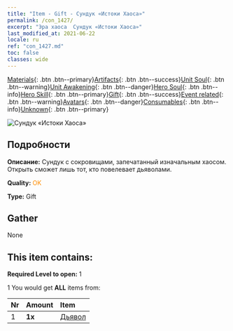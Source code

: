 ```yaml
---
title: "Item - Gift - Сундук «Истоки Хаоса»"
permalink: /con_1427/
excerpt: "Эра хаоса  Сундук «Истоки Хаоса»"
last_modified_at: 2021-06-22
locale: ru
ref: "con_1427.md"
toc: false
classes: wide
---
```

 [Materials](/ItemsRU/){: .btn .btn--primary}[Artifacts](/ItemsRU/Artifacts/){: .btn .btn--success}[Unit Soul](/ItemsRU/UnitSoul/){: .btn .btn--warning}[Unit Awakening](/ItemsRU/UnitAwakening/){: .btn .btn--danger}[Hero Soul](/ItemsRU/HeroSoul/){: .btn .btn--info}[Hero Skill](/ItemsRU/HeroSkill/){: .btn .btn--primary}[Gift](/ItemsRU/Gift/){: .btn .btn--success}[Event related](/ItemsRU/Events/){: .btn .btn--warning}[Avatars](/ItemsRU/Avatars/){: .btn .btn--danger}[Consumables](/ItemsRU/Consumables/){: .btn .btn--info}[Unknown](/ItemsRU/Unknown/){: .btn .btn--primary}

 ![Сундук «Истоки Хаоса»](/images/t/i_907041.png)

## Подробности
 **Описание:** Сундук с сокровищами, запечатанный изначальным хаосом. Открыть сможет лишь тот, кто повелевает дьяволами.

 **Quality:** <span style="color: #FF8C00">OK</span>

 **Type:** Gift

## Gather

  None

## This item contains:

 **Required Level to open:** 1

 1 You would get **ALL** items  from:

  | Nr | Amount |     Item    |
  |:---|:-------|:------------|
  | 1 |  **1x** | [Дьявол](/ItemsRU/unt_232/) |  | 
